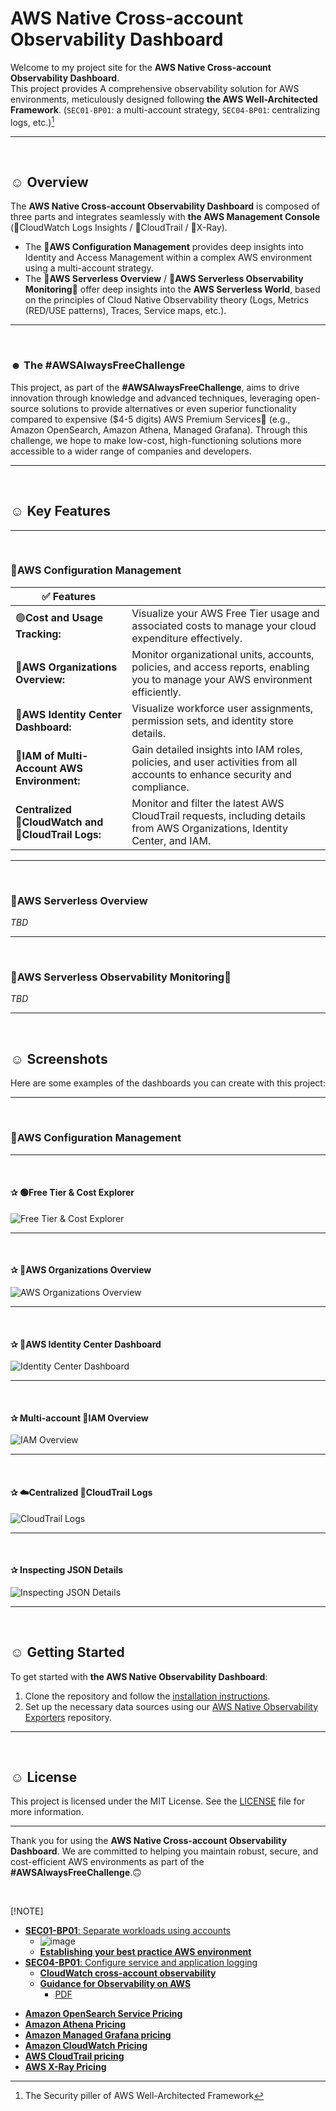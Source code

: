 # AWS Native Cross-account Observability Dashboard

Welcome to my project site for the **AWS Native Cross-account Observability Dashboard**.  
This project provides A comprehensive observability solution for AWS environments, meticulously designed following **the AWS Well-Architected Framework**. (`SEC01-BP01`: a multi-account strategy, `SEC04-BP01`: centralizing logs, etc.)[^1]

---

<br>

## ☺ Overview

The **AWS Native Cross-account Observability Dashboard** is composed of three parts and integrates seamlessly with **the AWS Management Console** (🔴CloudWatch Logs Insights / 🔴CloudTrail / 🔵X-Ray).  

- The **🚀AWS Configuration Management** provides deep insights into Identity and Access Management within a complex AWS environment using a multi-account strategy.  
- The **🚀AWS Serverless Overview** / **🚀AWS Serverless Observability Monitoring👀** offer deep insights into the **AWS Serverless World**, based on the principles of Cloud Native Observability theory (Logs, Metrics (RED/USE patterns), Traces, Service maps, etc.).

---

<br>

### ☻ The #AWSAlwaysFreeChallenge

This project, as part of the **#AWSAlwaysFreeChallenge**, aims to drive innovation through knowledge and advanced techniques, leveraging open-source solutions to provide alternatives or even superior functionality compared to expensive ($4-5 digits) AWS Premium Services🥲 (e.g., Amazon OpenSearch, Amazon Athena, Managed Grafana). Through this challenge, we hope to make low-cost, high-functioning solutions more accessible to a wider range of companies and developers.

---

<br>

## ☺ Key Features

---

<br>

### 🚀AWS Configuration Management

|✅ Features||
|---|---|
|🟢**Cost and Usage Tracking:**   |Visualize your AWS Free Tier usage and associated costs to manage your cloud expenditure effectively.|
|🔴**AWS Organizations Overview:**     |Monitor organizational units, accounts, policies, and access reports, enabling you to manage your AWS environment efficiently.|
|🔴**AWS Identity Center Dashboard:**   |Visualize workforce user assignments, permission sets, and identity store details.|
|🔴**IAM of Multi-Account AWS Environment:** |Gain detailed insights into IAM roles, policies, and user activities from all accounts to enhance security and compliance.|
|**Centralized 🔴CloudWatch and 🔴CloudTrail Logs:** |Monitor and filter the latest AWS CloudTrail requests, including details from AWS Organizations, Identity Center, and IAM.|

---

<br>

### 🚀AWS Serverless Overview

_TBD_

---

<br>

### 🚀AWS Serverless Observability Monitoring👀

_TBD_

---

<br>

## ☺ Screenshots

Here are some examples of the dashboards you can create with this project:

---

<br>

### 🚀AWS Configuration Management

---

<br>

#### ✰ 🟢Free Tier & Cost Explorer

![Free Tier & Cost Explorer](./assets/SS-FreeTier.jpg)

---

<br>

#### ✰ 🔴AWS Organizations Overview

![AWS Organizations Overview](./assets/SS-Organizations.jpg)

---

<br>

#### ✰ 🔴AWS Identity Center Dashboard

![Identity Center Dashboard](./assets/SS-IdentityCenter.jpg)

---

<br>

#### ✰ Multi-account 🔴IAM Overview

![IAM Overview](./assets/SS-IAM.jpg)

---

<br>

#### ✰ ☁️Centralized 🔴CloudTrail Logs

![CloudTrail Logs](./assets/SS-CloudTrail.jpg)

---

<br>

#### ✰ Inspecting JSON Details
![Inspecting JSON Details](./assets/SS-Inspect.jpg)

---

<br>

## ☺ Getting Started

To get started with **the AWS Native Observability Dashboard**:

1. Clone the repository and follow the [installation instructions](https://github.com/your-username/aws-native-observability-dashboard).
2. Set up the necessary data sources using our [AWS Native Observability Exporters](https://github.com/your-username/aws-native-observability-exporters) repository.

---

<br>

## ☺ License

This project is licensed under the MIT License. See the [LICENSE](LICENSE) file for more information.

<!--

---

<br>

## ☺ Related Dashboards

This dashboard is part of the AWS Native Observability suite, which includes:

- **[AWS Serverless Overview](#)**: Monitor and visualize your AWS Lambda functions, API Gateway, and other serverless components.
- **[AWS Serverless Security and Access Logs](#)**: Gain insights into access logs and security events for your serverless applications.

---

<br>

## ☺ Contact

For support or inquiries, please contact us at [your-email@example.com] or open an issue on our [GitHub repository](https://github.com/your-username/aws-native-observability-dashboard).

-->

---

Thank you for using the **AWS Native Cross-account Observability Dashboard**. We are committed to helping you maintain robust, secure, and cost-efficient AWS environments as part of the **#AWSAlwaysFreeChallenge**.🙃 

<br>

[!NOTE]

[^1]: The Security piller of AWS Well-Architected Framework
- [**SEC01-BP01**: Separate workloads using accounts](https://docs.aws.amazon.com/wellarchitected/latest/framework/sec_securely_operate_multi_accounts.html)
  - ![image](https://d1.awsstatic.com/product-marketing/organizations/Product-Page-Diagram_Organizational-Foundational-Units.d709f66bf4c45ed1af01360f3d39adecc1a99fb4.png)
  - [**Establishing your best practice AWS environment**](https://aws.amazon.com/organizations/getting-started/best-practices/)
- [**SEC04-BP01**: Configure service and application logging](https://docs.aws.amazon.com/wellarchitected/latest/framework/sec_detect_investigate_events_app_service_logging.html)
  - [**CloudWatch cross-account observability**](https://docs.aws.amazon.com/AmazonCloudWatch/latest/monitoring/CloudWatch-Unified-Cross-Account.html)
  - [**Guidance for Observability on AWS**](https://aws.amazon.com/solutions/guidance/observability-on-aws/)
    - [PDF](https://d1.awsstatic.com/solutions/guidance/architecture-diagrams/observability-on-aws.pdf)

[^2]: - The Pricing list😣 
- [**Amazon OpenSearch Service Pricing**](https://aws.amazon.com/opensearch-service/pricing/)
- [**Amazon Athena Pricing**](https://aws.amazon.com/athena/pricing/)
- [**Amazon Managed Grafana pricing**](https://aws.amazon.com/grafana/pricing/)
- [**Amazon CloudWatch Pricing**](https://aws.amazon.com/cloudwatch/pricing/)
- [**AWS CloudTrail pricing**](https://aws.amazon.com/cloudtrail/pricing/)
- [**AWS X-Ray Pricing**](https://aws.amazon.com/xray/pricing/)
